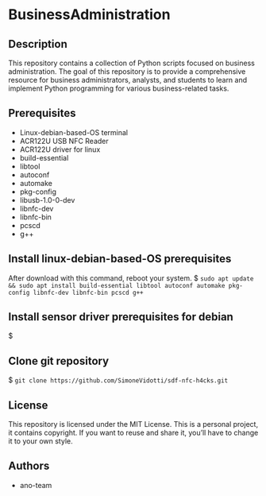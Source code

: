 # BusinessAdministration

## Description
This repository contains a collection of Python scripts focused on business administration. 
The goal of this repository is to provide a comprehensive resource for business administrators, analysts, and students 
to learn and implement Python programming for various business-related tasks.

## Prerequisites
* Linux-debian-based-OS terminal
* ACR122U USB NFC Reader
* ACR122U driver for linux
* build-essential 
* libtool 
* autoconf 
* automake 
* pkg-config
* libusb-1.0-0-dev
* libnfc-dev 
* libnfc-bin
* pcscd
* g++

## Install linux-debian-based-OS prerequisites
After download with this command, reboot your system.
$ ```sudo apt update && sudo apt install build-essential libtool autoconf automake pkg-config libnfc-dev libnfc-bin pcscd g++```

## Install sensor driver prerequisites for debian
$ ``` ```
 
## Clone git repository
$ ```git clone https://github.com/SimoneVidotti/sdf-nfc-h4cks.git```

## License
This repository is licensed under the MIT License.
This is a personal project, it contains copyright.
If you want to reuse and share it, you’ll have to change it to your own style.

## Authors
* ano-team
